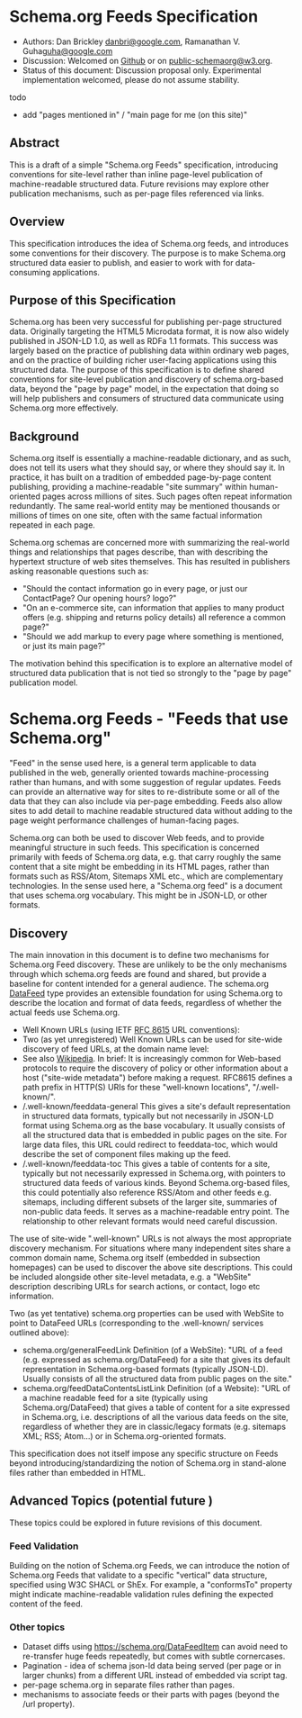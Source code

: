 
# Schema.org Feeds Specification

* Authors: Dan Brickley <danbri@google.com>, Ramanathan V. Guha<guha@google.com>
* Discussion: Welcomed on [Github](https://github.com/schemaorg/schemaorg/issues/2891) or on [public-schemaorg@w3.org](https://lists.w3.org/Archives/Public/public-schemaorg/).
* Status of this document: Discussion proposal only. Experimental implementation welcomed, please do not assume stability.


todo
 * add "pages mentioned in" / "main page for me (on this site)"

## Abstract

This is a draft of a simple "Schema.org Feeds" specification, introducing conventions for site-level rather than inline page-level publication of machine-readable structured data. Future revisions may explore other publication mechanisms, such as per-page files referenced via links.

## Overview

This specification introduces the idea of Schema.org feeds, and introduces some conventions for their discovery. The purpose is to make Schema.org structured data easier to publish, and easier to work with for data-consuming applications.



## Purpose of this Specification

Schema.org has been very successful for publishing per-page structured data. Originally targeting the HTML5 Microdata format, it is now also widely published in JSON-LD 1.0, as well as RDFa 1.1 formats. This success was largely based on the practice of publishing data within ordinary web pages, and on the practice of building richer user-facing applications using this structured data. The purpose of this specification is to define shared conventions for site-level publication and discovery of schema.org-based data, beyond the "page by page" model, in the expectation that doing so will help publishers and consumers of structured data communicate using Schema.org more effectively.


## Background

Schema.org itself is essentially a machine-readable dictionary, and as such, does not tell its users what they should say, or where they should say it. In practice, it has built on a tradition of embedded page-by-page content publishing, providing a machine-readable "site summary" within human-oriented pages across millions of sites. Such pages often repeat information redundantly. The same real-world entity may be mentioned thousands or millions of times on one site, often with the same factual information repeated in each page.

Schema.org schemas are concerned more with summarizing the real-world things and relationships that pages describe, than with describing the hypertext structure of web sites themselves. This has resulted in publishers asking reasonable questions such as:

 * "Should the contact information go in every page, or just our ContactPage? Our opening hours? logo?"
 * "On an e-commerce site, can information that applies to many product offers (e.g. shipping and returns policy details) all reference a common page?"
 * "Should we add markup to every page where something is mentioned, or just its main page?"

The motivation behind this specification is to explore an alternative model of structured data publication that is not tied so strongly to the "page by page" publication model.



# Schema.org Feeds - "Feeds that use Schema.org"

"Feed" in the sense used here, is a general term applicable to data published in the web, generally oriented towards machine-processing rather than humans, and with some suggestion of regular updates. Feeds can provide an alternative way for sites to re-distribute some or all of the data that they can also include via per-page embedding. Feeds also allow sites to add detail to machine readable structured data without adding to the page weight performance challenges of human-facing pages.

Schema.org can both be used to discover Web feeds, and to provide meaningful structure in such feeds. This specification is concerned primarily with feeds of Schema.org data, e.g. that carry roughly the same content that a site might be embedding in its HTML pages, rather than formats such as RSS/Atom, Sitemaps XML etc., which are complementary technologies. In the sense used here, a "Schema.org feed" is a document that uses schema.org vocabulary. This might be in JSON-LD, or other formats.

## Discovery

The main innovation in this document is to define two mechanisms for Schema.org Feed discovery. These are unlikely to be the only mechanisms through which schema.org feeds are found and shared, but provide a baseline for content intended for a general audience. The schema.org [DataFeed](https://schema.org/DataFeed) type provides an extensible foundation for using Schema.org to describe the location and format of data feeds, regardless of whether the actual feeds use Schema.org.

* Well Known URLs (using IETF [RFC 8615](https://datatracker.ietf.org/doc/html/rfc8615) URL conventions):
 * Two (as yet unregistered) Well Known URLs can be used for site-wide discovery of feed URLs, at the domain name level:
 * See also [Wikipedia](https://en.wikipedia.org/wiki/List_of_/.well-known/_services_offered_by_webservers). In brief:
   It is increasingly common for Web-based protocols to require the discovery of policy or other information about a host ("site-wide metadata") before making a request. RFC8615 defines a path prefix in HTTP(S) URIs for these "well-known locations", "/.well-known/".
 * /.well-known/feeddata-general
This gives a site's default representation in structured data formats, typically but not necessarily in JSON-LD format using Schema.org as the base vocabulary. It usually consists of all the structured data that is embedded in public pages on the site. For large data files, this URL could redirect to feeddata-toc, which would describe the set of component files making up the feed.
 * /.well-known/feeddata-toc
This gives a table of contents for a site, typically but not necessarily expressed in Schema.org, with pointers to structured data feeds of various kinds. Beyond Schema.org-based files, this could potentially also reference RSS/Atom and other feeds e.g. sitemaps, including different subsets of the larger site, summaries of non-public data feeds. It serves as a machine-readable entry point. The relationship to other relevant formats would need careful discussion.

The use of site-wide ".well-known" URLs is not always the most appropriate discovery mechanism. For situations where many independent sites share a common domain name, Schema.org itself (embedded in subsection homepages) can be used to discover the above site descriptions. This could be included alongside other site-level metadata, e.g. a "WebSite" description describing URLs for search actions, or contact, logo etc information.

Two (as yet tentative) schema.org properties can be used with WebSite to point to DataFeed URLs (corresponding to the .well-known/ services outlined above):

  * schema.org/generalFeedLink
  Definition (of a WebSite): "URL of a feed (e.g. expressed as schema.org/DataFeed) for a site that gives its default representation in Schema.org-based formats (typically JSON-LD). Usually consists of all the structured data from public pages on the site."
  * schema.org/feedDataContentsListLink
  Definition (of a Website): "URL of a machine readable feed for a site (typically using Schema.org/DataFeed) that gives a table of content for a site expressed in Schema.org, i.e. descriptions of all the various data feeds on the site, regardless of whether they are in classic/legacy formats (e.g. sitemaps XML; RSS; Atom…) or in Schema.org-oriented formats.

  This specification does not itself impose any specific structure on Feeds beyond introducing/standardizing the notion of Schema.org in stand-alone files rather than embedded in HTML.


## Advanced Topics (potential future )

These topics could be explored in future revisions of this document.

### Feed Validation

Building on the notion of Schema.org Feeds, we can introduce the notion of Schema.org Feeds that validate to a specific "vertical" data structure, specified using W3C SHACL or ShEx. For example,
a "conformsTo" property might indicate machine-readable validation rules defining the expected content of the feed.

### Other topics

 * Dataset diffs using https://schema.org/DataFeedItem can avoid need to re-transfer huge feeds repeatedly, but comes with subtle cornercases.
 * Pagination - idea of schema json-ld data being served (per page or in larger chunks) from a different URL instead of embedded via script tag.
 * per-page schema.org in separate files rather than pages.
 * mechanisms to associate feeds or their parts with pages (beyond the /url property).

